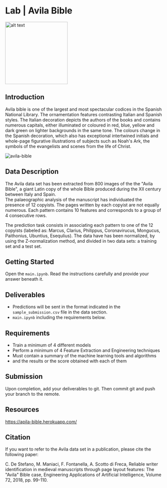 # Lab | Avila Bible

<img src="https://media.giphy.com/media/h8HgkqabhYyq8iRSp0/giphy.gif" alt="alt text" width="200" height="200">


## Introduction

Avila bible is one of the largest and most spectacular codices in the Spanish National Library. The ornamentation features contrasting Italian and Spanish styles. The Italian decoration depicts the authors of the books and contains numerous capitals, either illuminated or coloured in red, blue, yellow and dark green on lighter backgrounds in the same tone. The colours change in the Spanish decoration, which also has exceptional intertwined initials and whole-page figurative illustrations of subjects such as Noah's Ark, the symbols of the evangelists and scenes from the life of Christ.

![avila-bible](https://cadenaser.com/emisora/imagenes/2016/12/20/ser_avila/1482250694_869096_1482253032_noticia_normal.jpg)

## Data Description

The Avila data set has been extracted from 800 images of the the "Avila Bible", a giant Latin copy of the whole Bible produced during the XII century between Italy and Spain.  
The palaeographic analysis of the  manuscript has  individuated the presence of 12 copyists. The pages written by each copyist are not equally numerous. 
Each pattern contains 10 features and corresponds to a group of 4 consecutive rows.

The prediction task consists in associating each pattern to one of the 12 copyists (labeled as:  Marcus, Clarius, Philippus, Coronavirucus, Mongucus, Paithonius, Ubuntius, Esequlius).
The data have has been normalized, by using the Z-normalization method, and divided in two data sets: a training set and a test set.

## Getting Started

Open the `main.ipynb`. Read the instructions carefully and provide your answer beneath it.

## Deliverables

- Predictions will be sent in the format indicated in the `sample_submission.csv` file in the data section.
- `main.ipynb` including the requirements below. 

## Requirements

- Train a minimum of 4 different models
- Perform a minimum of 4 Feature Extraction and Engineering techniques
- Must contain a summary of the machine learning tools and algorithms
- and the results or the score obtained with each of them

## Submission

Upon completion, add your deliverables to git. Then commit git and push your branch to the remote.

## Resources

https://apila-bible.herokuapp.com/

## Citation

If you want to refer to the Avila data set in a publication, please cite the following paper:

C. De Stefano, M. Maniaci, F. Fontanella, A. Scotto di Freca,
Reliable writer identification in medieval manuscripts through page layout features: The "Avila" Bible case, Engineering Applications of Artificial Intelligence, Volume 72, 2018, pp. 99-110.
